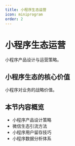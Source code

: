 ```yaml
---
title: 小程序生态运营
icon: miniprogram
order: 2
---
```


# 小程序生态运营

小程序产品设计与运营策略。

## 小程序生态的核心价值

小程序对业务的战略价值。

## 本节内容概览

- 小程序产品设计策略
- 微信生态引流方法
- 小程序用户留存技巧
- 小程序数据分析体系

